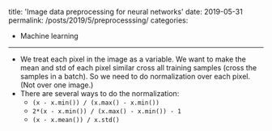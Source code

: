 title: 'Image data preprocessing for neural networks'
date: 2019-05-31
permalink: /posts/2019/5/preprocesssing/
categories:
  - Machine learning
---

<!-- The caregories I used:
  - Tools
  - Coding
  - Neuroscience
  - Machine learning
  - Image processing
  - Signal processing -->


* We treat each pixel in the image as a variable. We want to make the mean and std of each pixel similar cross all training samples (cross the samples in a batch). So we need to do normalization over each pixel. (Not over one image.)
* There are several ways to do the normalization:
    * ```(x - x.min()) / (x.max() - x.min())```
    * ```2*(x - x.min()) / (x.max() - x.min()) - 1```
    * ```(x - x.mean()) / x.std()```